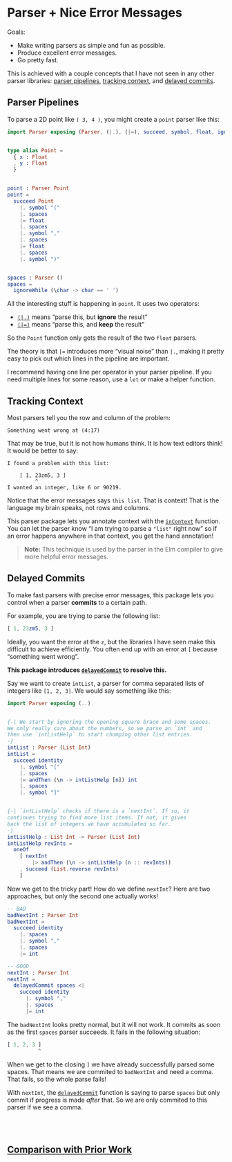 # Parser + Nice Error Messages

Goals:

  - Make writing parsers as simple and fun as possible.
  - Produce excellent error messages.
  - Go pretty fast.

This is achieved with a couple concepts that I have not seen in any other parser libraries: [parser pipelines](#parser-pipelines), [tracking context](#tracking-context), and [delayed commits](#delayed-commits).


## Parser Pipelines

To parse a 2D point like `( 3, 4 )`, you might create a `point` parser like this:

```elm
import Parser exposing (Parser, (|.), (|=), succeed, symbol, float, ignoreWhile)


type alias Point =
  { x : Float
  , y : Float
  }


point : Parser Point
point =
  succeed Point
    |. symbol "("
    |. spaces
    |= float
    |. spaces
    |. symbol ","
    |. spaces
    |= float
    |. spaces
    |. symbol ")"


spaces : Parser ()
spaces =
  ignoreWhile (\char -> char == ' ')
```

All the interesting stuff is happening in `point`. It uses two operators:

  - [`(|.)`][ignore] means “parse this, but **ignore** the result”
  - [`(|=)`][keep] means “parse this, and **keep** the result”

So the `Point` function only gets the result of the two `float` parsers.

[ignore]: http://package.elm-lang.org/packages/elm-tools/parser/latest/Parser#|.
[keep]: http://package.elm-lang.org/packages/elm-tools/parser/latest/Parser#|=

The theory is that `|=` introduces more “visual noise” than `|.`, making it pretty easy to pick out which lines in the pipeline are important.

I recommend having one line per operator in your parser pipeline. If you need multiple lines for some reason, use a `let` or make a helper function.


## Tracking Context

Most parsers tell you the row and column of the problem:

    Something went wrong at (4:17)

That may be true, but it is not how humans think. It is how text editors think! It would be better to say:

    I found a problem with this list:

        [ 1, 23zm5, 3 ]
             ^
    I wanted an integer, like 6 or 90219.

Notice that the error messages says `this list`. That is context! That is the language my brain speaks, not rows and columns.

This parser package lets you annotate context with the [`inContext`][inContext] function. You can let the parser know “I am trying to parse a `"list"` right now” so if an error happens anywhere in that context, you get the hand annotation!

[inContext]: http://package.elm-lang.org/packages/elm-tools/parser/latest/Parser#inContext

> **Note:** This technique is used by the parser in the Elm compiler to give more helpful error messages.


## Delayed Commits

To make fast parsers with precise error messages, this package lets you control when a parser **commits** to a certain path.

For example, you are trying to parse the following list:

```elm
[ 1, 23zm5, 3 ]
```

Ideally, you want the error at the `z`, but the libraries I have seen make this difficult to achieve efficiently. You often end up with an error at `[` because “something went wrong”.

**This package introduces [`delayedCommit`][delayedCommit] to resolve this.**

Say we want to create `intList`, a parser for comma separated lists of integers like `[1, 2, 3]`. We would say something like this:

[delayedCommit]: http://package.elm-lang.org/packages/elm-tools/parser/latest/Parser#delayedCommit

```elm
import Parser exposing (..)


{-| We start by ignoring the opening square brace and some spaces.
We only really care about the numbers, so we parse an `int` and
then use `intListHelp` to start chomping other list entries.
-}
intList : Parser (List Int)
intList =
  succeed identity
    |. symbol "["
    |. spaces
    |= andThen (\n -> intListHelp [n]) int
    |. spaces
    |. symbol "]"


{-| `intListHelp` checks if there is a `nextInt`. If so, it
continues trying to find more list items. If not, it gives
back the list of integers we have accumulated so far.
-}
intListHelp : List Int -> Parser (List Int)
intListHelp revInts =
  oneOf
    [ nextInt
        |> andThen (\n -> intListHelp (n :: revInts))
    , succeed (List.reverse revInts)
    ]
```

Now we get to the tricky part! How do we define `nextInt`? Here are two approaches, but only the second one actually works!


```elm
-- BAD
badNextInt : Parser Int
badNextInt =
  succeed identity
    |. spaces
    |. symbol ","
    |. spaces
    |= int

-- GOOD
nextInt : Parser Int
nextInt =
  delayedCommit spaces <|
    succeed identity
      |. symbol ","
      |. spaces
      |= int
```

The `badNextInt` looks pretty normal, but it will not work. It commits as soon as the first `spaces` parser succeeds. It fails in the following situation:

```elm
[ 1, 2, 3 ]
          ^
```

When we get to the closing `]` we have already successfully parsed some spaces. That means we are commited to `badNextInt` and need a comma. That fails, so the whole parse fails!

With `nextInt`, the [`delayedCommit`][delayedCommit] function is saying to parse `spaces` but only commit if progress is made *after* that. So we are only commited to this parser if we see a comma.

<br>

<br>

## [Comparison with Prior Work](https://github.com/elm-tools/parser/blob/master/comparison.md)
